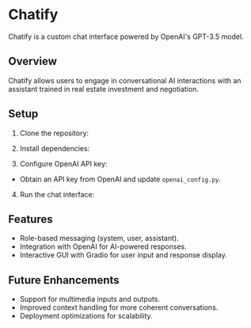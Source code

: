 # Chatify

Chatify is a custom chat interface powered by OpenAI's GPT-3.5 model.

## Overview

Chatify allows users to engage in conversational AI interactions with an assistant trained in real estate investment and negotiation.

## Setup

1. Clone the repository:

2. Install dependencies:

3. Configure OpenAI API key:
- Obtain an API key from OpenAI and update `openai_config.py`.

4. Run the chat interface:

## Features

- Role-based messaging (system, user, assistant).
- Integration with OpenAI for AI-powered responses.
- Interactive GUI with Gradio for user input and response display.

## Future Enhancements

- Support for multimedia inputs and outputs.
- Improved context handling for more coherent conversations.
- Deployment optimizations for scalability.

